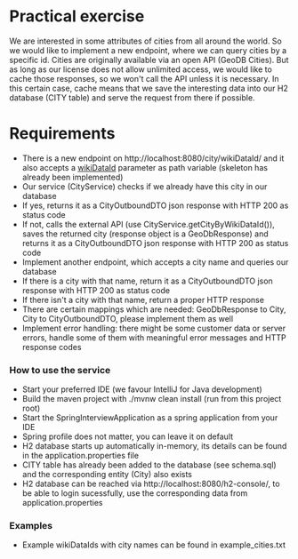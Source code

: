 # Practical exercise

We are interested in some attributes of cities from all around the world. So we would like to implement a new endpoint, where we can query cities by a specific
id. Cities are originally available via an open API (GeoDB Cities). But as long as our license does not allow unlimited access, we would like to cache those
responses, so we won't call the API unless it is necessary. In this certain case, cache means that we save the interesting data into our H2 database (CITY
table) and serve the request from there if possible.

# Requirements

* There is a new endpoint on http://localhost:8080/city/wikiDataId/ and it also accepts a [wikiDataId](https://www.wikidata.org/wiki/Wikidata:Identifiers)
  parameter as path variable (skeleton has already been implemented)
* Our service (CityService) checks if we already have this city in our database
* If yes, returns it as a CityOutboundDTO json response with HTTP 200 as status code
* If not, calls the external API (use CityService.getCityByWikiDataId()), saves the returned city (response object is a GeoDbResponse) and
  returns it as a CityOutboundDTO json response with HTTP 200 as status code
* Implement another endpoint, which accepts a city name and queries our database
* If there is a city with that name, return it as a CityOutboundDTO json response with HTTP 200 as status code
* If there isn't a city with that name, return a proper HTTP response
* There are certain mappings which are needed: GeoDbResponse to City, City to CityOutboundDTO, please implement them as well
* Implement error handling: there might be some customer data or server errors, handle some of them with meaningful error messages and HTTP response codes

### How to use the service

* Start your preferred IDE (we favour IntelliJ for Java development)
* Build the maven project with ./mvnw clean install (run from this project root)
* Start the SpringInterviewApplication as a spring application from your IDE
* Spring profile does not matter, you can leave it on default
* H2 database starts up automatically in-memory, its details can be found in the application.properties file
* CITY table has already been added to the database (see schema.sql) and the corresponding entity (City) also exists
* H2 database can be reached via http://localhost:8080/h2-console/, to be able to login sucessfully, use the corresponding data from application.properties

### Examples

* Example wikiDataIds with city names can be found in example_cities.txt
